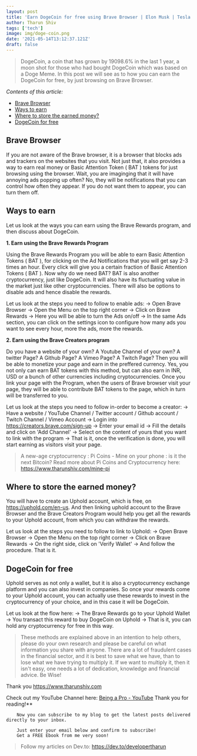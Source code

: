 ```yaml
---
layout: post
title: 'Earn DogeCoin for free using Brave Browser | Elon Musk | Tesla | Doge Meme Coin'
author: Tharun Shiv
tags: ['tech']
image: img/doge-coin.png
date: '2021-05-14T13:12:37.121Z'
draft: false
---
```


> DogeCoin, a coin that has grown by 19098.6% in the last 1 year, a moon shot for those who had bought DogeCoin which was based on a Doge Meme. In this post we will see as to how you can earn the DogeCoin for free, by just browsing on Brave Browser.

_Contents of this article:_

- [Brave Browser](#one)
- [Ways to earn](#two)
- [Where to store the earned money?](#three)
- [DogeCoin for free](#three)

<h2 id="one">Brave Browser</h2>

If you are not aware of the Brave browser, it is a browser that blocks ads and trackers on the websites that you visit. Not just that, it also provides a way to earn real money or Basic Attention Token ( BAT ) tokens for just browsing using the browser. Wait, you are imaginging that it will have annoying ads popping up often? No, they will be notifications that you can control how often they appear. If you do not want them to appear, you can turn them off.

<h2 id="two"> Ways to earn </h2>

Let us look at the ways you can earn using the Brave Rewards program, and then discuss about DogeCoin.

**1. Earn using the Brave Rewards Program**

Using the Brave Rewards Program you will be able to earn Basic Attention Tokens ( BAT ), for clicking on the Ad Notifications that you will get say 2-3 times an hour. Every click will give you a certain fraction of Basic Attention Tokens ( BAT ). Now why do we need BAT? BAT is also another cryptocurrency, just like DogeCoin. It will also have its fluctuating value in the market just like other cryptocurrencies. There will also be options to disable ads and hence disable the rewards.

Let us look at the steps you need to follow to enable ads:
-> Open Brave Browser
-> Open the Menu on the top right corner
-> Click on Brave Rewards
-> Here you will be able to turn the Ads on/off
-> In the same Ads section, you can click on the settings icon to configure how many ads you want to see every hour, more the ads, more the rewards.

**2. Earn using the Brave Creators program**

Do you have a website of your own? A Youtube Channel of your own? A twitter Page? A Github Page? A Vimeo Page? A Twitch Page? Then you will be able to monetize your page and earn in the preffered currency. Yes, you not only can earn BAT tokens with this method, but can also earn in INR, USD or a bunch of other currencies including cryptocurrencies. Once you link your page with the Program, when the users of Brave browser visit your page, they will be able to contribute BAT tokens to the page, which in turn will be transferred to you.

Let us look at the steps you need to follow in-order to become a creator:
-> Have a website / YouTube Channel / Twitter account / Github account / Twitch Channel / Vimeo Account
-> Login into https://creators.brave.com/sign-up
-> Enter your email id
-> Fill the details and click on 'Add Channel'
-> Select on the content of yours that you want to link with the program
-> That is it, once the verification is done, you will start earning as visitors visit your page.

> A new-age cryptocurrency : Pi Coins - Mine on your phone : is it the next Bitcoin? Read more about Pi Coins and Cryptocurrency here: https://www.tharunshiv.com/mine-pi

<h2 id="three"> Where to store the earned money? </h2>

You will have to create an Uphold account, which is free, on https://uphold.com/en-us. And then linking uphold account to the Brave Browser and the Brave Creators Program would help you get all the rewards to your Uphold account, from which you can withdraw the rewards.

Let us look at the steps you need to follow to link to Uphold:
-> Open Brave Browser
-> Open the Menu on the top right corner
-> Click on Brave Rewards
-> On the right side, click on 'Verify Wallet'
-> And follow the procedure. That is it.

<h2 id="four"> DogeCoin for free </h2>

Uphold serves as not only a wallet, but it is also a cryptocurrency exchange platform and you can also invest in companies. So once your rewards come to your Uphold account, you can actually use these rewards to invest in the cryptocurrency of your choice, and in this case it will be DogeCoin.

Let us look at the flow here:
-> The Brave Rewards go to your Uphold Wallet
-> You transact this reward to buy DogeCoin on Uphold
-> That is it, you can hold any cryptocurrency for free in this way.

> These methods are explained above in an intention to help others, please do your own research and please be careful on what information you share with anyone. There are a lot of fraudulent cases in the financial sector, and it is best to save what we have, than to lose what we have trying to multiply it. If we want to multiply it, then it isn't easy, one needs a lot of dedication, knowledge and financial advice. Be Wise!

Thank you
https://www.tharunshiv.com

Check out my YouTube Channel here: <a href="https://www.youtube.com/c/developerTharun">Being a Pro - YouTube</a> Thank you for reading!\*\*

        Now you can subscribe to my blog to get the latest posts delivered directly to your inbox.

        Just enter your email below and confirm to subscribe!
        Get a FREE Ebook from me very soon!

> Follow my articles on Dev.to: https://dev.to/developertharun
